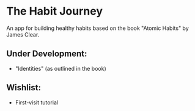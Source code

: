 # The Habit Journey
An app for building healthy habits based on the book "Atomic Habits" by James Clear.

## Under Development:
- "Identities" (as outlined in the book)

## Wishlist:
- First-visit tutorial